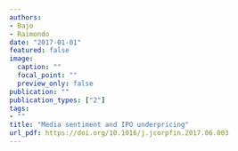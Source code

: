 ```yaml
---
authors:
- Bajo
- Raimondo
date: "2017-01-01"
featured: false
image:
  caption: ""
  focal_point: ""
  preview_only: false
publication: ""
publication_types: ["2"]
tags:
- ""
title: "Media sentiment and IPO underpricing"
url_pdf: https://doi.org/10.1016/j.jcorpfin.2017.06.003
---
```

